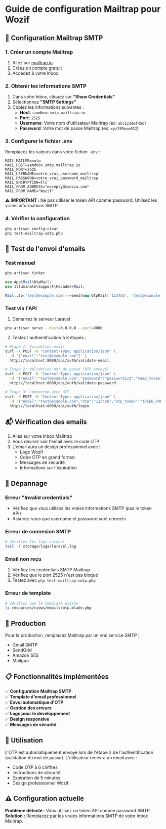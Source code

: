 # Guide de configuration Mailtrap pour Wozif

## 📧 Configuration Mailtrap SMTP

### 1. Créer un compte Mailtrap
1. Allez sur [mailtrap.io](https://mailtrap.io)
2. Créez un compte gratuit
3. Accédez à votre Inbox

### 2. Obtenir les informations SMTP
1. Dans votre Inbox, cliquez sur **"Show Credentials"**
2. Sélectionnez **"SMTP Settings"**
3. Copiez les informations suivantes :
   - **Host**: `sandbox.smtp.mailtrap.io`
   - **Port**: `2525`
   - **Username**: Votre nom d'utilisateur Mailtrap (ex: `abc123def456`)
   - **Password**: Votre mot de passe Mailtrap (ex: `xyz789uvw012`)

### 3. Configurer le fichier .env
Remplacez les valeurs dans votre fichier `.env` :

```env
MAIL_MAILER=smtp
MAIL_HOST=sandbox.smtp.mailtrap.io
MAIL_PORT=2525
MAIL_USERNAME=votre_vrai_username_mailtrap
MAIL_PASSWORD=votre_vrai_password_mailtrap
MAIL_ENCRYPTION=tls
MAIL_FROM_ADDRESS="noreply@coovia.com"
MAIL_FROM_NAME="Wozif"
```

**⚠️ IMPORTANT :** Ne pas utiliser le token API comme password. Utilisez les vraies informations SMTP.

### 4. Vérifier la configuration
```bash
php artisan config:clear
php test-mailtrap-smtp.php
```

## 🧪 Test de l'envoi d'emails

### Test manuel
```bash
php artisan tinker
```

```php
use App\Mail\OtpMail;
use Illuminate\Support\Facades\Mail;

Mail::to('test@example.com')->send(new OtpMail('123456', 'test@example.com'));
```

### Test via l'API
1. Démarrez le serveur Laravel :
```bash
php artisan serve --host=0.0.0.0 --port=8000
```

2. Testez l'authentification à 3 étapes :
```bash
# Étape 1: Validation email
curl -X POST -H "Content-Type: application/json" \
  -d '{"email":"test@example.com"}' \
  http://localhost:8000/api/auth/validate-email

# Étape 2: Validation mot de passe (OTP envoyé)
curl -X POST -H "Content-Type: application/json" \
  -d '{"email":"test@example.com","password":"password123","temp_token":"TOKEN_FROM_ETAPE_1"}' \
  http://localhost:8000/api/auth/validate-password

# Étape 3: Connexion avec OTP
curl -X POST -H "Content-Type: application/json" \
  -d '{"email":"test@example.com","otp":"123456","otp_token":"TOKEN_FROM_ETAPE_2"}' \
  http://localhost:8000/api/auth/login
```

## 📬 Vérification des emails

1. Allez sur votre Inbox Mailtrap
2. Vous devriez voir l'email avec le code OTP
3. L'email aura un design professionnel avec :
   - Logo Wozif
   - Code OTP en grand format
   - Messages de sécurité
   - Informations sur l'expiration

## 🔧 Dépannage

### Erreur "Invalid credentials"
- Vérifiez que vous utilisez les vraies informations SMTP (pas le token API)
- Assurez-vous que username et password sont corrects

### Erreur de connexion SMTP
```bash
# Vérifiez les logs Laravel
tail -f storage/logs/laravel.log
```

### Email non reçu
1. Vérifiez les credentials SMTP Mailtrap
2. Vérifiez que le port 2525 n'est pas bloqué
3. Testez avec `php test-mailtrap-smtp.php`

### Erreur de template
```bash
# Vérifiez que le template existe
ls resources/views/emails/otp.blade.php
```

## 🚀 Production

Pour la production, remplacez Mailtrap par un vrai service SMTP :
- Gmail SMTP
- SendGrid
- Amazon SES
- Mailgun

## 📋 Fonctionnalités implémentées

✅ **Configuration Mailtrap SMTP**  
✅ **Template d'email professionnel**  
✅ **Envoi automatique d'OTP**  
✅ **Gestion des erreurs**  
✅ **Logs pour le développement**  
✅ **Design responsive**  
✅ **Messages de sécurité**  

## 🎯 Utilisation

L'OTP est automatiquement envoyé lors de l'étape 2 de l'authentification (validation du mot de passe). L'utilisateur recevra un email avec :

- Code OTP à 6 chiffres
- Instructions de sécurité
- Expiration de 5 minutes
- Design professionnel Wozif

## ⚠️ Configuration actuelle

**Problème détecté :** Vous utilisez un token API comme password SMTP.
**Solution :** Remplacez par les vraies informations SMTP de votre Inbox Mailtrap.
